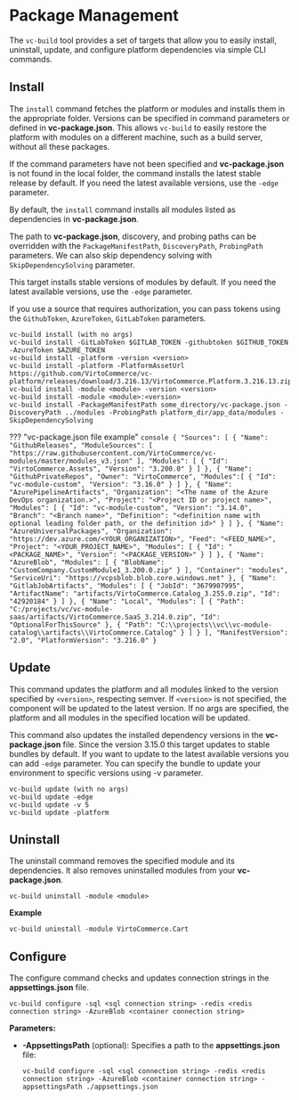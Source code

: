 # Package Management

The `vc-build` tool provides a set of targets that allow you to easily install, uninstall, update, and configure platform dependencies via simple CLI commands.

## Install

The `install` command fetches the platform or modules and installs them in the appropriate folder. Versions can be specified in command parameters or defined in **vc-package.json**. This allows `vc-build` to easily restore the platform with modules on a different machine, such as a build server, without all these packages.

If the command parameters have not been specified and **vc-package.json** is not found in the local folder, the command installs the latest stable release by default. If you need the latest available versions, use the `-edge` parameter.

By default, the `install` command installs all modules listed as dependencies in **vc-package.json**. 

The path to **vc-package.json**, discovery, and probing paths can be overridden with the `PackageManifestPath`, `DiscoveryPath`, `ProbingPath` parameters. We can also skip dependency solving with `SkipDependencySolving` parameter.

This target installs stable versions of modules by default. If you need the latest available versions, use the `-edge` parameter.

If you use a source that requires authorization, you can pass tokens using the `GithubToken`, `AzureToken`, `GitLabToken` parameters.
 
```console
vc-build install (with no args)
vc-build install -GitLabToken $GITLAB_TOKEN -githubtoken $GITHUB_TOKEN -AzureToken $AZURE_TOKEN
vc-build install -platform -version <version>
vc-build install -platform -PlatformAssetUrl https://github.com/VirtoCommerce/vc-platform/releases/download/3.216.13/VirtoCommerce.Platform.3.216.13.zip
vc-build install -module <module> -version <version>
vc-build install -module <module>:<version>
vc-build install -PackageManifestPath some_directory/vc-package.json -DiscoveryPath ../modules -ProbingPath platform_dir/app_data/modules -SkipDependencySolving
```


??? "vc-package.json file example"
    ```console
    {
      "Sources": [
        {
          "Name": "GithubReleases",
          "ModuleSources": [
            "https://raw.githubusercontent.com/VirtoCommerce/vc-modules/master/modules_v3.json"
          ],
          "Modules": [
            {
              "Id": "VirtoCommerce.Assets",
              "Version": "3.200.0"
            }
          ]
        },
        {
          "Name": "GithubPrivateRepos",
          "Owner": "VirtoCommerce",
          "Modules":[
            {
              "Id": "vc-module-custom",
              "Version": "3.16.0"
            }
          ]
        },
        {
          "Name": "AzurePipelineArtifacts",
          "Organization": "<The name of the Azure DevOps organization.>",
          "Project": "<Project ID or project name>",
          "Modules": [
            {
              "Id": "vc-module-custom",
              "Version": "3.14.0",
              "Branch": "<Branch name>",
              "Definition": "<definition name with optional leading folder path, or the definition id>"
            }
          ]
        },
        {
          "Name": "AzureUniversalPackages",
          "Organization": "https://dev.azure.com/<YOUR_ORGANIZATION>",
          "Feed": "<FEED_NAME>",
          "Project": "<YOUR_PROJECT_NAME>",
          "Modules": [
            {
              "Id": "<PACKAGE_NAME>",
              "Version": "<PACKAGE_VERSION>"
            }
          ]
        },
        {
          "Name": "AzureBlob",
          "Modules": [
            {
              "BlobName": "CustomCompany.CustomModule1_3.200.0.zip"
            }
          ],
          "Container": "modules",
          "ServiceUri": "https://vcpsblob.blob.core.windows.net"
        },
        {
          "Name": "GitlabJobArtifacts",
          "Modules": [
            {
              "JobId": "3679907995",
              "ArtifactName": "artifacts/VirtoCommerce.Catalog_3.255.0.zip",
              "Id": "42920184"
            }
          ]
        },
        {
          "Name": "Local",
          "Modules": [
            {
              "Path": "C:/projects/vc/vc-module-saas/artifacts/VirtoCommerce.SaaS_3.214.0.zip",
              "Id": "OptionalForThisSource"
            },
            {
              "Path": "C:\\projects\\vc\\vc-module-catalog\\artifacts\\VirtoCommerce.Catalog"
            }
          ]
        }
      ],
      "ManifestVersion": "2.0",
      "PlatformVersion": "3.216.0"
    }
    ```


## Update

This command updates the platform and all modules linked to the version specified by `<version>`, respecting semver.
If `<version>` is not specified, the component will be updated to the latest version.
If no args are specified, the platform and all modules in the specified location will be updated.

This command also updates the installed dependency versions in the **vc-package.json** file.
Since the version 3.15.0 this target updates to stable bundles by default. If you want to update to the latest available versions you can add `-edge` parameter.
You can specify the bundle to update your environment to specific versions using -v <bundle name> parameter.

```console
vc-build update (with no args)
vc-build update -edge
vc-build update -v 5
vc-build update -platform
```

## Uninstall

The uninstall command removes the specified module and its dependencies. It also removes uninstalled modules from your **vc-package.json**.

```console
vc-build uninstall -module <module>
```

**Example**
```console
vc-build uninstall -module VirtoCommerce.Cart
```

## Configure

The configure command checks and updates connection strings in the **appsettings.json** file.

```console
vc-build configure -sql <sql connection string> -redis <redis connection string> -AzureBlob <container connection string>
```

**Parameters:**

* **-AppsettingsPath** (optional): Specifies a path to the **appsettings.json** file:

    ```console
    vc-build configure -sql <sql connection string> -redis <redis connection string> -AzureBlob <container connection string> -appsettingsPath ./appsettings.json
    ```